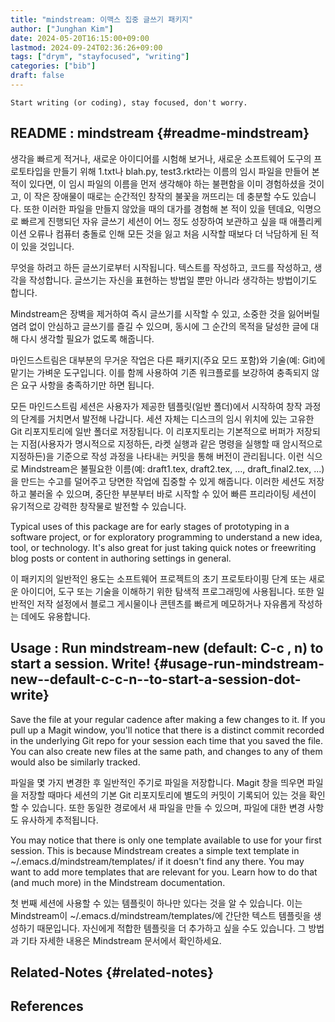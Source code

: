 ```yaml
---
title: "mindstream: 이맥스 집중 글쓰기 패키지"
author: ["Junghan Kim"]
date: 2024-05-20T16:15:00+09:00
lastmod: 2024-09-24T02:36:26+09:00
tags: ["drym", "stayfocused", "writing"]
categories: ["bib"]
draft: false
---
```


```text
Start writing (or coding), stay focused, don't worry.
```


## README : mindstream {#readme-mindstream}

생각을 빠르게 적거나, 새로운 아이디어를 시험해 보거나, 새로운 소프트웨어 도구의 프로토타입을 만들기 위해 1.txt나 blah.py, test3.rkt라는 이름의 임시 파일을 만들어 본 적이 있다면, 이 임시 파일의 이름을 먼저 생각해야 하는 불편함을 이미 경험하셨을 것이고, 이 작은 장애물이 때로는 순간적인 창작의 불꽃을 꺼뜨리는 데 충분할 수도 있습니다. 또한 이러한 파일을 만들지 않았을 때의 대가를 경험해 본 적이 있을 텐데요, 익명으로 빠르게 진행되던 자유 글쓰기 세션이 어느 정도 성장하여 보관하고 싶을 때 애플리케이션 오류나 컴퓨터 충돌로 인해 모든 것을 잃고 처음 시작할 때보다 더 낙담하게 된 적이 있을 것입니다.

무엇을 하려고 하든 글쓰기로부터 시작됩니다. 텍스트를 작성하고, 코드를 작성하고, 생각을 작성합니다. 글쓰기는 자신을 표현하는 방법일 뿐만 아니라 생각하는 방법이기도 합니다.

Mindstream은 장벽을 제거하여 즉시 글쓰기를 시작할 수 있고, 소중한 것을 잃어버릴 염려 없이 안심하고 글쓰기를 즐길 수 있으며, 동시에 그 순간의 목적을 달성한 글에 대해 다시 생각할 필요가 없도록 해줍니다.

마인드스트림은 대부분의 무거운 작업은 다른 패키지(주요 모드 포함)와 기술(예: Git)에 맡기는 가벼운 도구입니다. 이를 함께 사용하여 기존 워크플로를 보강하여 충족되지 않은 요구 사항을 충족하기만 하면 됩니다.

모든 마인드스트림 세션은 사용자가 제공한 템플릿(일반 폴더)에서 시작하여 창작 과정의 단계를 거치면서 발전해 나갑니다. 세션 자체는 디스크의 임시 위치에 있는 고유한 Git 리포지토리에 일반 폴더로 저장됩니다. 이 리포지토리는 기본적으로 버퍼가 저장되는 지점(사용자가 명시적으로 지정하든, 라켓 실행과 같은 명령을 실행할 때 암시적으로 지정하든)을 기준으로 작성 과정을 나타내는 커밋을 통해 버전이 관리됩니다. 이런 식으로 Mindstream은 불필요한 이름(예: draft1.tex, draft2.tex, ..., draft_final2.tex, ...)을 만드는 수고를 덜어주고 당면한 작업에 집중할 수 있게 해줍니다. 이러한 세션도 저장하고 불러올 수 있으며, 중단한 부분부터 바로 시작할 수 있어 빠른 프리라이팅 세션이 유기적으로 강력한 창작물로 발전할 수 있습니다.

Typical uses of this package are for early stages of prototyping in a software project, or for exploratory programming to understand a new idea, tool, or technology. It's also great for just taking quick notes or freewriting blog posts or content in authoring settings in general.

이 패키지의 일반적인 용도는 소프트웨어 프로젝트의 초기 프로토타이핑 단계 또는 새로운 아이디어, 도구 또는 기술을 이해하기 위한 탐색적 프로그래밍에 사용됩니다. 또한 일반적인 저작 설정에서 블로그 게시물이나 콘텐츠를 빠르게 메모하거나 자유롭게 작성하는 데에도 유용합니다.


## Usage : Run mindstream-new (default: C-c , n) to start a session. Write! {#usage-run-mindstream-new--default-c-c-n--to-start-a-session-dot-write}

Save the file at your regular cadence after making a few changes to it. If you pull up a Magit window, you'll notice that there is a distinct commit recorded in the underlying Git repo for your session each time that you saved the file. You can also create new files at the same path, and changes to any of them would also be similarly tracked.

파일을 몇 가지 변경한 후 일반적인 주기로 파일을 저장합니다. Magit 창을 띄우면 파일을 저장할 때마다 세션의 기본 Git 리포지토리에 별도의 커밋이 기록되어 있는 것을 확인할 수 있습니다. 또한 동일한 경로에서 새 파일을 만들 수 있으며, 파일에 대한 변경 사항도 유사하게 추적됩니다.

You may notice that there is only one template available to use for your first session. This is because Mindstream creates a simple text template in ~/.emacs.d/mindstream/templates/ if it doesn't find any there. You may want to add more templates that are relevant for you. Learn how to do that (and much more) in the Mindstream documentation.

첫 번째 세션에 사용할 수 있는 템플릿이 하나만 있다는 것을 알 수 있습니다. 이는 Mindstream이 ~/.emacs.d/mindstream/templates/에 간단한 텍스트 템플릿을 생성하기 때문입니다. 자신에게 적합한 템플릿을 더 추가하고 싶을 수도 있습니다. 그 방법과 기타 자세한 내용은 Mindstream 문서에서 확인하세요.


## Related-Notes {#related-notes}

## References

<style>.csl-entry{text-indent: -1.5em; margin-left: 1.5em;}</style><div class="csl-bib-body">
</div>
